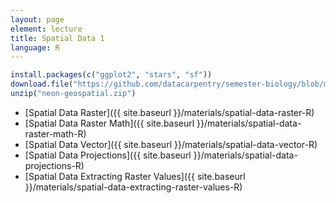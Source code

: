 ```yaml
---
layout: page
element: lecture
title: Spatial Data 1
language: R
---
```


```r
install.packages(c("ggplot2", "stars", "sf"))
download.file("https://github.com/datacarpentry/semester-biology/blob/main/data/neon-geospatial-data.zip", "neon-geospatial.zip")
unzip("neon-geospatial.zip")
```

* [Spatial Data Raster]({{ site.baseurl }}/materials/spatial-data-raster-R)
* [Spatial Data Raster Math]({{ site.baseurl }}/materials/spatial-data-raster-math-R)
* [Spatial Data Vector]({{ site.baseurl }}/materials/spatial-data-vector-R)
* [Spatial Data Projections]({{ site.baseurl }}/materials/spatial-data-projections-R)
* [Spatial Data Extracting Raster Values]({{ site.baseurl }}/materials/spatial-data-extracting-raster-values-R)
